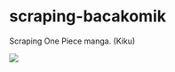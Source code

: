 # scraping-bacakomik
Scraping One Piece manga. (Kiku)

![](http://wandifrog.github.io/scraping-bacakomik/img/one-piece-984.gif)
